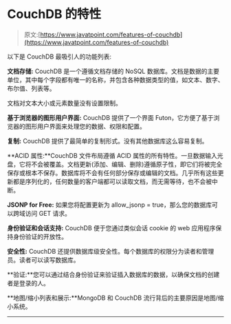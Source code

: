 # CouchDB 的特性

> 原文:[https://www.javatpoint.com/features-of-couchdb](https://www.javatpoint.com/features-of-couchdb)

以下是 CouchDB 最吸引人的功能列表:

**文档存储:** CouchDB 是一个遵循文档存储的 NoSQL 数据库。文档是数据的主要单位，其中每个字段都有唯一的名称，并包含各种数据类型的值，如文本、数字、布尔值、列表等。

文档对文本大小或元素数量没有设置限制。

**基于浏览器的图形用户界面:** CouchDB 提供了一个界面 Futon，它方便了基于浏览器的图形用户界面来处理您的数据、权限和配置。

**复制:** CouchDB 提供了最简单的复制形式。没有其他数据库这么容易复制。

**ACID 属性:**CouchDB 文件布局遵循 ACID 属性的所有特性。一旦数据输入光盘，它将不会被覆盖。文档更新(添加、编辑、删除)遵循原子性，即它们将被完全保存或根本不保存。数据库将不会有任何部分保存或编辑的文档。几乎所有这些更新都是序列化的，任何数量的客户端都可以读取文档，而无需等待，也不会被中断。

**JSONP for Free:** 如果您将配置更新为 allow_jsonp = true，那么您的数据库可以跨域访问 GET 请求。

**身份验证和会话支持:** CouchDB 便于您通过类似会话 cookie 的 web 应用程序保持身份验证的开放性。

**安全性:** CouchDB 还提供数据库级安全性。每个数据库的权限分为读者和管理员。读者可以读写数据库。

**验证:**您可以通过结合身份验证来验证插入数据库的数据，以确保文档的创建者是登录的人。

**地图/缩小列表和展示:**MongoDB 和 CouchDB 流行背后的主要原因是地图/缩小系统。

* * *